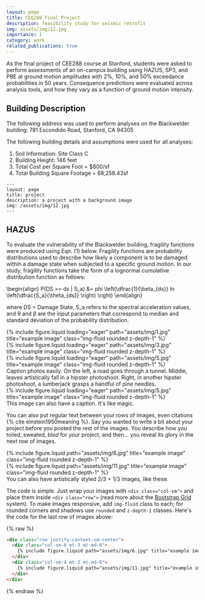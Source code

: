 ```yaml
---
layout: page
title: CEE288 Final Project
description: feasibility study for seismic retrofit 
img: assets/img/12.jpg
importance: 1
category: work
related_publications: true
---
```


As the final project of CEE288 course at Stanford, students were asked to perform assessments of an on-campus building using HAZUS, SP3, and PBE at ground motion
amplitudes with 2%, 10%, and 50% exceedance probabilities in 50 years. Consequence predictions were evaluated across analysis tools, and how they vary as a function of ground
motion intensity.

<section>
  <h1>Building Description</h1>
  <p>The following address was used to perform analyses on the Blackwelder building:
      781 Escondido Road, Stanford, CA 94305 </p>
   <p>The following building details and assumptions were used for all analyses: </p>
    <ol>
        <li>Soil Information: Site Class C</li>
        <li>Building Height: 146 feet</li>
        <li>Total Cost per Square Foot = $800/sf</li>
        <li>Total Building Square Footage = 68,258.43sf</li>
    </ol>  
</section>

    ---
    layout: page
    title: project
    description: a project with a background image
    img: /assets/img/12.jpg
    ---

<section>
  <h1>HAZUS</h1>
  To evaluate the vulnerability of the Blackwelder building, fragility functions were produced using Eqn. (1) below. Fragility functions are probability distributions used   to describe how likely a component is to be damaged within a damage state when subjected to a specific ground motion. In our study, fragility functions take the form of a lognormal cumulative distribution function as follows:

  \begin{align}
    P(DS >= ds | S_a) &= phi \left(\dfrac{1}{\beta_{ds}} ln \left(\dfrac{S_a}{\theta_{ds}} \right) \right)
  \end{align}
</section>

where DS = Damage State, S_a  refers to the spectral acceleration values, and θ and β are the input parameters that correspond to median and standard deviation of the probability distribution. 

<div class="row">
    <div class="col-sm mt-3 mt-md-0">
        {% include figure.liquid loading="eager" path="assets/img/1.jpg" title="example image" class="img-fluid rounded z-depth-1" %}
    </div>
    <div class="col-sm mt-3 mt-md-0">
        {% include figure.liquid loading="eager" path="assets/img/3.jpg" title="example image" class="img-fluid rounded z-depth-1" %}
    </div>
    <div class="col-sm mt-3 mt-md-0">
        {% include figure.liquid loading="eager" path="assets/img/5.jpg" title="example image" class="img-fluid rounded z-depth-1" %}
    </div>
</div>
<div class="caption">
    Caption photos easily. On the left, a road goes through a tunnel. Middle, leaves artistically fall in a hipster photoshoot. Right, in another hipster photoshoot, a lumberjack grasps a handful of pine needles.
</div>
<div class="row">
    <div class="col-sm mt-3 mt-md-0">
        {% include figure.liquid loading="eager" path="assets/img/5.jpg" title="example image" class="img-fluid rounded z-depth-1" %}
    </div>
</div>
<div class="caption">
    This image can also have a caption. It's like magic.
</div>

You can also put regular text between your rows of images, even citations {% cite einstein1950meaning %}.
Say you wanted to write a bit about your project before you posted the rest of the images.
You describe how you toiled, sweated, _bled_ for your project, and then... you reveal its glory in the next row of images.

<div class="row justify-content-sm-center">
    <div class="col-sm-8 mt-3 mt-md-0">
        {% include figure.liquid path="assets/img/6.jpg" title="example image" class="img-fluid rounded z-depth-1" %}
    </div>
    <div class="col-sm-4 mt-3 mt-md-0">
        {% include figure.liquid path="assets/img/11.jpg" title="example image" class="img-fluid rounded z-depth-1" %}
    </div>
</div>
<div class="caption">
    You can also have artistically styled 2/3 + 1/3 images, like these.
</div>

The code is simple.
Just wrap your images with `<div class="col-sm">` and place them inside `<div class="row">` (read more about the <a href="https://getbootstrap.com/docs/4.4/layout/grid/">Bootstrap Grid</a> system).
To make images responsive, add `img-fluid` class to each; for rounded corners and shadows use `rounded` and `z-depth-1` classes.
Here's the code for the last row of images above:

{% raw %}

```html
<div class="row justify-content-sm-center">
  <div class="col-sm-8 mt-3 mt-md-0">
    {% include figure.liquid path="assets/img/6.jpg" title="example image" class="img-fluid rounded z-depth-1" %}
  </div>
  <div class="col-sm-4 mt-3 mt-md-0">
    {% include figure.liquid path="assets/img/11.jpg" title="example image" class="img-fluid rounded z-depth-1" %}
  </div>
</div>
```

{% endraw %}
